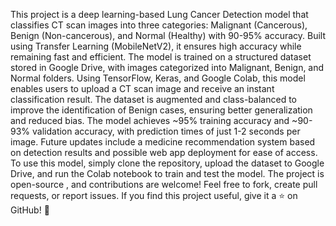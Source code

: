 This project is a deep learning-based Lung Cancer Detection model that classifies CT scan images into three categories: Malignant (Cancerous), Benign (Non-cancerous), and Normal (Healthy) with 90-95% accuracy. Built using Transfer Learning (MobileNetV2), it ensures high accuracy while remaining fast and efficient. The model is trained on a structured dataset stored in Google Drive, with images categorized into Malignant, Benign, and Normal folders. Using TensorFlow, Keras, and Google Colab, this model enables users to upload a CT scan image and receive an instant classification result. The dataset is augmented and class-balanced to improve the identification of Benign cases, ensuring better generalization and reduced bias. The model achieves ~95% training accuracy and ~90-93% validation accuracy, with prediction times of just 1-2 seconds per image. Future updates include a medicine recommendation system based on detection results and possible web app deployment for ease of access. To use this model, simply clone the repository, upload the dataset to Google Drive, and run the Colab notebook to train and test the model. The project is open-source , and contributions are welcome! Feel free to fork, create pull requests, or report issues. If you find this project useful, give it a ⭐ on GitHub! 🚀
